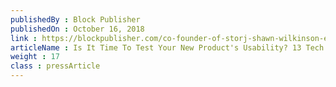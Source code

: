 ```yaml
---
publishedBy : Block Publisher
publishedOn : October 16, 2018
link : https://blockpublisher.com/co-founder-of-storj-shawn-wilkinson-explains-project-storj/
articleName : Is It Time To Test Your New Product's Usability? 13 Tech Experts Weigh In
weight : 17 
class : pressArticle
---
```

